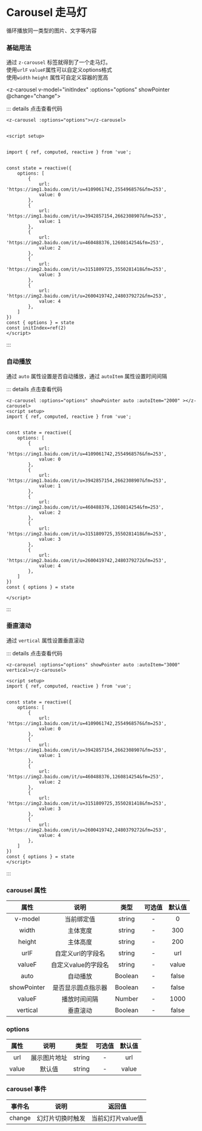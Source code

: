 # Carousel 走马灯
循环播放同一类型的图片、文字等内容

### 基础用法
通过 `z-carousel` 标签就得到了一个走马灯。  
使用`urlF` `valueF`属性可以自定义options格式  
使用`width` `height` 属性可自定义容器的宽高   

<z-carousel v-model="initIndex"  :options="options" showPointer @change="change"></z-carousel>

<script setup>
import { ref, computed, reactive } from 'vue';


const state = reactive({
    options: [
        {
            url: 'https://img1.baidu.com/it/u=4109061742,2554968576&fm=253',
            value: 0
        },
        {
            url: 'https://img1.baidu.com/it/u=3942857154,2662308907&fm=253',
            value: 1
        },
        {
            url: 'https://img2.baidu.com/it/u=460488376,1260814254&fm=253',
            value: 2
        },
        {
            url: 'https://img2.baidu.com/it/u=3151809725,3550281418&fm=253',
            value: 3
        },
        {
            url: 'https://img2.baidu.com/it/u=2600419742,2480379272&fm=253',
            value: 4
        },
    ]
})
const { options } = state
const change=(index)=>{
    console.log(index)
}

const initIndex=ref(2)
</script>

::: details 点击查看代码
```vue
<z-carousel :options="options"></z-carousel>


<script setup>


import { ref, computed, reactive } from 'vue';


const state = reactive({
    options: [
        {
            url: 'https://img1.baidu.com/it/u=4109061742,2554968576&fm=253',
            value: 0
        },
        {
            url: 'https://img1.baidu.com/it/u=3942857154,2662308907&fm=253',
            value: 1
        },
        {
            url: 'https://img2.baidu.com/it/u=460488376,1260814254&fm=253',
            value: 2
        },
        {
            url: 'https://img2.baidu.com/it/u=3151809725,3550281418&fm=253',
            value: 3
        },
        {
            url: 'https://img2.baidu.com/it/u=2600419742,2480379272&fm=253',
            value: 4
        },
    ]
})
const { options } = state
const initIndex=ref(2)
</script>
```
:::

### 自动播放
通过 `auto` 属性设置是否自动播放，通过 `autoItem` 属性设置时间间隔
<z-carousel :options="options" showPointer auto :autoItem="2000" ></z-carousel>


::: details 点击查看代码
```vue
<z-carousel :options="options" showPointer auto :autoItem="2000" ></z-carousel>
<script setup>
import { ref, computed, reactive } from 'vue';


const state = reactive({
    options: [
        {
            url: 'https://img1.baidu.com/it/u=4109061742,2554968576&fm=253',
            value: 0
        },
        {
            url: 'https://img1.baidu.com/it/u=3942857154,2662308907&fm=253',
            value: 1
        },
        {
            url: 'https://img2.baidu.com/it/u=460488376,1260814254&fm=253',
            value: 2
        },
        {
            url: 'https://img2.baidu.com/it/u=3151809725,3550281418&fm=253',
            value: 3
        },
        {
            url: 'https://img2.baidu.com/it/u=2600419742,2480379272&fm=253',
            value: 4
        },
    ]
})
const { options } = state

</script>
```
:::


### 垂直滚动
通过 `vertical` 属性设置垂直滚动
<z-carousel :options="options" showPointer auto :autoItem="3000" vertical></z-carousel>


::: details 点击查看代码
```vue
<z-carousel :options="options" showPointer auto :autoItem="3000" vertical></z-carousel>

<script setup>
import { ref, computed, reactive } from 'vue';


const state = reactive({
    options: [
        {
            url: 'https://img1.baidu.com/it/u=4109061742,2554968576&fm=253',
            value: 0
        },
        {
            url: 'https://img1.baidu.com/it/u=3942857154,2662308907&fm=253',
            value: 1
        },
        {
            url: 'https://img2.baidu.com/it/u=460488376,1260814254&fm=253',
            value: 2
        },
        {
            url: 'https://img2.baidu.com/it/u=3151809725,3550281418&fm=253',
            value: 3
        },
        {
            url: 'https://img2.baidu.com/it/u=2600419742,2480379272&fm=253',
            value: 4
        },
    ]
})
const { options } = state
</script>
```
:::

### carousel 属性
|    属性      |       说明      |     类型       |  可选值               |     默认值     |
|:------------:|:--------------:|:--------------:|:------------------:|:----------------:|
|    v-model      |       当前绑定值     |     string       |  -               |     0     |
|    width      |       主体宽度     |     string       |  -               |     300     |
|    height      |       主体高度     |     string       |  -               |     200     |
|    urlF      |       自定义url的字段名      |     string       |  -               |     url     |
|    valueF      |       自定义value的字段名      |     string       |  -               |     value     |
|    auto      |       自动播放    |     Boolean       |  -               |     false     |
|    showPointer      |       是否显示圆点指示器    |     Boolean       |  -               |     false     |
|    valueF      |       播放时间间隔      |     Number       |  -               |     1000     |
|    vertical      |       垂直滚动      |     Boolean       |  -               |     false     |

### options

|    属性      |       说明      |     类型       |  可选值               |     默认值     |
|:------------:|:--------------:|:--------------:|:------------------:|:----------------:|
|    url     |       展示图片地址      |     string       |  -               |     url     |
|    value      |      默认值       |     string       |  -               |     value     |

### carousel 事件
|    事件名      |       说明      |     返回值       |
|:------------:|:--------------:|:--------------:|
|    change      |       幻灯片切换时触发      |     当前幻灯片value值       |